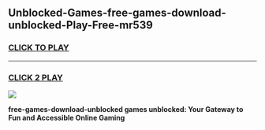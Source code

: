 
## Unblocked-Games-free-games-download-unblocked-Play-Free-mr539
<h3>
<a href="https://premium76.site?title=free-games-download-unblocked&ref=22A">CLICK TO PLAY</a></h3>
<hr>

<h3>
<a href="https://premium76.site?title=free-games-download-unblocked&ref=22A">CLICK 2 PLAY</a>
  
</h3>

<a href="https://premium76.site?title=free-games-download-unblocked&ref=22A"><img src="https://clearcache.store/games.png"></a>


**free-games-download-unblocked games unblocked: Your Gateway to Fun and Accessible Online Gaming**
